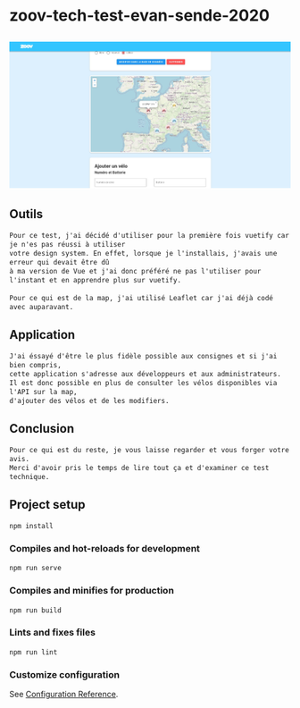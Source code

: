 # zoov-tech-test-evan-sende-2020
## ![](src/assets/Screenshot.jpg)
## Outils
```
Pour ce test, j'ai décidé d'utiliser pour la première fois vuetify car je n'es pas réussi à utiliser
votre design system. En effet, lorsque je l'installais, j'avais une erreur qui devait être dû
à ma version de Vue et j'ai donc préféré ne pas l'utiliser pour l'instant et en apprendre plus sur vuetify.

Pour ce qui est de la map, j'ai utilisé Leaflet car j'ai déjà codé avec auparavant.
```

## Application
```
J'ai éssayé d'être le plus fidèle possible aux consignes et si j'ai bien compris,
cette application s'adresse aux développeurs et aux administrateurs.
Il est donc possible en plus de consulter les vélos disponibles via l'API sur la map,
d'ajouter des vélos et de les modifiers.
```

## Conclusion
```
Pour ce qui est du reste, je vous laisse regarder et vous forger votre avis.
Merci d'avoir pris le temps de lire tout ça et d'examiner ce test technique.
```

## Project setup
```
npm install
```

### Compiles and hot-reloads for development
```
npm run serve
```

### Compiles and minifies for production
```
npm run build
```

### Lints and fixes files
```
npm run lint
```

### Customize configuration
See [Configuration Reference](https://cli.vuejs.org/config/).
